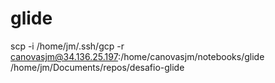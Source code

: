 # glide

scp -i /home/jm/.ssh/gcp -r canovasjm@34.136.25.197:/home/canovasjm/notebooks/glide /home/jm/Documents/repos/desafio-glide